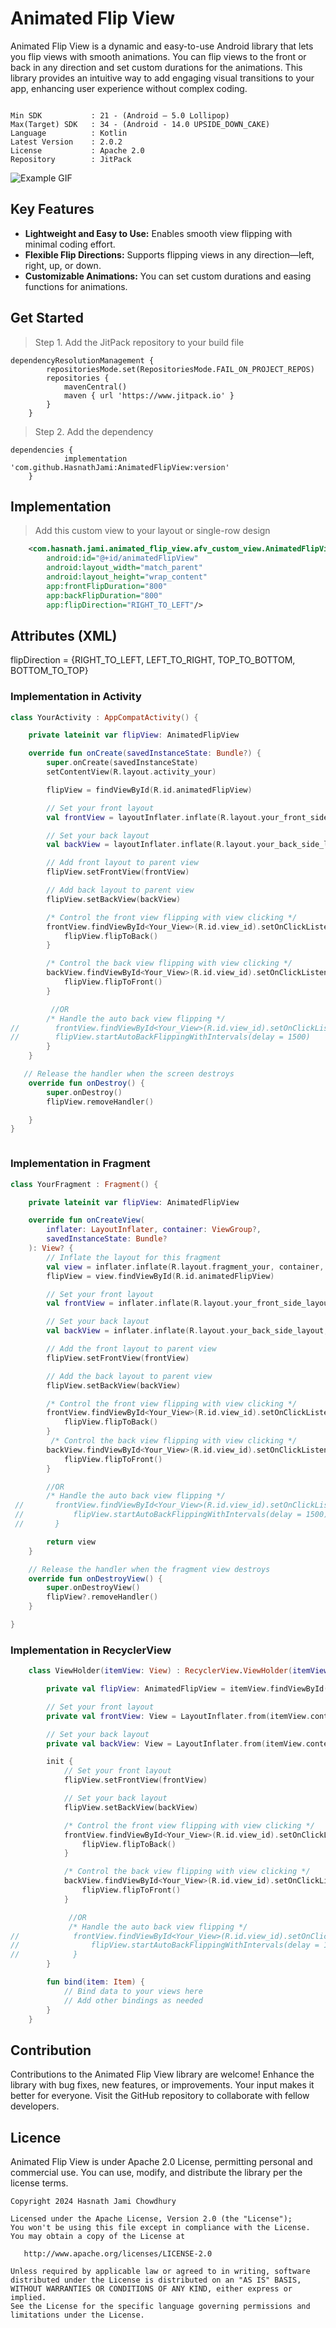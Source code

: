 # Animated Flip View

Animated Flip View is a dynamic and easy-to-use Android library that lets you flip views with smooth animations. You can flip views to the front or back in any direction and set custom durations for the animations. This library provides an intuitive way to add engaging visual transitions to your app, enhancing user experience without complex coding.

```

Min SDK           : 21 - (Android – 5.0 Lollipop)
Max(Target) SDK   : 34 - (Android - 14.0 UPSIDE_DOWN_CAKE)
Language          : Kotlin
Latest Version    : 2.0.2
License           : Apache 2.0
Repository        : JitPack

```

![Example GIF](images/animatedFlipViewDemo.gif)

## Key Features

- **Lightweight and Easy to Use:** Enables smooth view flipping with minimal coding effort.
- **Flexible Flip Directions:** Supports flipping views in any direction—left, right, up, or down.
- **Customizable Animations:** You can set custom durations and easing functions for animations.



## Get Started


> Step 1. Add the JitPack repository to your build file

```
dependencyResolutionManagement {
		repositoriesMode.set(RepositoriesMode.FAIL_ON_PROJECT_REPOS)
		repositories {
			mavenCentral()
			maven { url 'https://www.jitpack.io' }
		}
	}
```
> Step 2. Add the dependency

```
dependencies {
	        implementation 'com.github.HasnathJami:AnimatedFlipView:version'
	}
```

## Implementation
> Add this custom view to your layout or single-row design
```xml
    <com.hasnath.jami.animated_flip_view.afv_custom_view.AnimatedFlipView
        android:id="@+id/animatedFlipView"
        android:layout_width="match_parent"
        android:layout_height="wrap_content"
        app:frontFlipDuration="800"
        app:backFlipDuration="800"
        app:flipDirection="RIGHT_TO_LEFT"/>
```
## Attributes (XML)
flipDirection = {RIGHT_TO_LEFT, LEFT_TO_RIGHT, TOP_TO_BOTTOM, BOTTOM_TO_TOP}


### Implementation in Activity

```kotlin
class YourActivity : AppCompatActivity() {

    private lateinit var flipView: AnimatedFlipView

    override fun onCreate(savedInstanceState: Bundle?) {
        super.onCreate(savedInstanceState)
        setContentView(R.layout.activity_your)

        flipView = findViewById(R.id.animatedFlipView)

        // Set your front layout
        val frontView = layoutInflater.inflate(R.layout.your_front_side_layout, null)

        // Set your back layout
        val backView = layoutInflater.inflate(R.layout.your_back_side_layout, null)

        // Add front layout to parent view
        flipView.setFrontView(frontView)

        // Add back layout to parent view
        flipView.setBackView(backView)

        /* Control the front view flipping with view clicking */
        frontView.findViewById<Your_View>(R.id.view_id).setOnClickListener {
            flipView.flipToBack()
        }

        /* Control the back view flipping with view clicking */
        backView.findViewById<Your_View>(R.id.view_id).setOnClickListener {
            flipView.flipToFront()
        }

         //OR
        /* Handle the auto back view flipping */
//        frontView.findViewById<Your_View>(R.id.view_id).setOnClickListener {
//        flipView.startAutoBackFlippingWithIntervals(delay = 1500)
        }
    }

   // Release the handler when the screen destroys
    override fun onDestroy() {
        super.onDestroy()
        flipView.removeHandler()

    }
}



```

### Implementation in Fragment

```kotlin
class YourFragment : Fragment() {

    private lateinit var flipView: AnimatedFlipView

    override fun onCreateView(
        inflater: LayoutInflater, container: ViewGroup?,
        savedInstanceState: Bundle?
    ): View? {
        // Inflate the layout for this fragment
        val view = inflater.inflate(R.layout.fragment_your, container, false)
        flipView = view.findViewById(R.id.animatedFlipView)

        // Set your front layout
        val frontView = inflater.inflate(R.layout.your_front_side_layout, null)

        // Set your back layout
        val backView = inflater.inflate(R.layout.your_back_side_layout, null)

        // Add the front layout to parent view
        flipView.setFrontView(frontView)

        // Add the back layout to parent view
        flipView.setBackView(backView)

        /* Control the front view flipping with view clicking */
        frontView.findViewById<Your_View>(R.id.view_id).setOnClickListener {
            flipView.flipToBack()
        }
         /* Control the back view flipping with view clicking */
        backView.findViewById<Your_View>(R.id.view_id).setOnClickListener {
            flipView.flipToFront()
        }

        //OR
        /* Handle the auto back view flipping */
 //       frontView.findViewById<Your_View>(R.id.view_id).setOnClickListener {
 //           flipView.startAutoBackFlippingWithIntervals(delay = 1500)
 //       }

        return view
    }

    // Release the handler when the fragment view destroys
    override fun onDestroyView() {
        super.onDestroyView()
        flipView?.removeHandler()
    }

}
```

### Implementation in RecyclerView
```kotlin
    class ViewHolder(itemView: View) : RecyclerView.ViewHolder(itemView) {

        private val flipView: AnimatedFlipView = itemView.findViewById(R.id.animatedFlipView)

        // Set your front layout
        private val frontView: View = LayoutInflater.from(itemView.context).inflate(R.layout.your_front_side_layout, null)

        // Set your back layout
        private val backView: View = LayoutInflater.from(itemView.context).inflate(R.layout.your_back_side_layout, null)

        init {
            // Set your front layout
            flipView.setFrontView(frontView)

            // Set your back layout
            flipView.setBackView(backView)

            /* Control the front view flipping with view clicking */
            frontView.findViewById<Your_View>(R.id.view_id).setOnClickListener {
                flipView.flipToBack()
            }

            /* Control the back view flipping with view clicking */
            backView.findViewById<Your_View>(R.id.view_id).setOnClickListener {
                flipView.flipToFront()
            }

             //OR
             /* Handle the auto back view flipping */          
//            frontView.findViewById<Your_View>(R.id.view_id).setOnClickListener {
//                flipView.startAutoBackFlippingWithIntervals(delay = 1500)
//            }
        }

        fun bind(item: Item) {
            // Bind data to your views here
            // Add other bindings as needed
        }
    }

```

## Contribution

Contributions to the Animated Flip View library are welcome! Enhance the library with bug fixes, new features, or improvements. Your input makes it better for everyone. Visit the GitHub repository to collaborate with fellow developers.

## Licence

Animated Flip View is under Apache 2.0 License, permitting personal and commercial use. You can use, modify, and distribute the library per the license terms.

```
Copyright 2024 Hasnath Jami Chowdhury

Licensed under the Apache License, Version 2.0 (the "License");
You won't be using this file except in compliance with the License.
You may obtain a copy of the License at

   http://www.apache.org/licenses/LICENSE-2.0

Unless required by applicable law or agreed to in writing, software
distributed under the License is distributed on an "AS IS" BASIS,
WITHOUT WARRANTIES OR CONDITIONS OF ANY KIND, either express or implied.
See the License for the specific language governing permissions and
limitations under the License.

```
